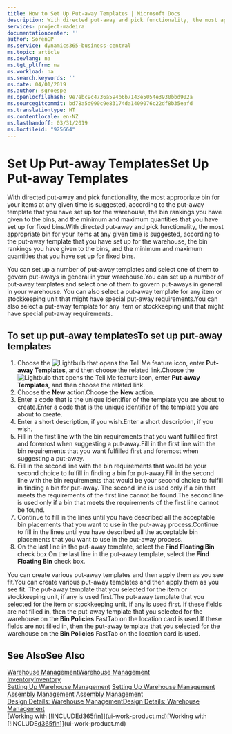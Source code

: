 ```yaml
---
title: How to Set Up Put-away Templates | Microsoft Docs
description: With directed put-away and pick functionality, the most appropriate bin for your items at any given time is suggested, according to the put-away template that you have set up for the warehouse, the bin rankings you have given to the bins, and the minimum and maximum quantities that you have set up for fixed bins.
services: project-madeira
documentationcenter: ''
author: SorenGP
ms.service: dynamics365-business-central
ms.topic: article
ms.devlang: na
ms.tgt_pltfrm: na
ms.workload: na
ms.search.keywords: ''
ms.date: 04/01/2019
ms.author: sgroespe
ms.openlocfilehash: 9e7ebc9c4736a594b6b7143e5054e3930bbd902a
ms.sourcegitcommit: bd78a5d990c9e83174da1409076c22df8b35eafd
ms.translationtype: HT
ms.contentlocale: en-NZ
ms.lasthandoff: 03/31/2019
ms.locfileid: "925664"
---
```

# <a name="set-up-put-away-templates"></a><span data-ttu-id="a4242-103">Set Up Put-away Templates</span><span class="sxs-lookup"><span data-stu-id="a4242-103">Set Up Put-away Templates</span></span>
<span data-ttu-id="a4242-104">With directed put-away and pick functionality, the most appropriate bin for your items at any given time is suggested, according to the put-away template that you have set up for the warehouse, the bin rankings you have given to the bins, and the minimum and maximum quantities that you have set up for fixed bins.</span><span class="sxs-lookup"><span data-stu-id="a4242-104">With directed put-away and pick functionality, the most appropriate bin for your items at any given time is suggested, according to the put-away template that you have set up for the warehouse, the bin rankings you have given to the bins, and the minimum and maximum quantities that you have set up for fixed bins.</span></span>  

<span data-ttu-id="a4242-105">You can set up a number of put-away templates and select one of them to govern put-aways in general in your warehouse.</span><span class="sxs-lookup"><span data-stu-id="a4242-105">You can set up a number of put-away templates and select one of them to govern put-aways in general in your warehouse.</span></span> <span data-ttu-id="a4242-106">You can also select a put-away template for any item or stockkeeping unit that might have special put-away requirements.</span><span class="sxs-lookup"><span data-stu-id="a4242-106">You can also select a put-away template for any item or stockkeeping unit that might have special put-away requirements.</span></span>  

## <a name="to-set-up-put-away-templates"></a><span data-ttu-id="a4242-107">To set up put-away templates</span><span class="sxs-lookup"><span data-stu-id="a4242-107">To set up put-away templates</span></span>  
1.  <span data-ttu-id="a4242-108">Choose the ![Lightbulb that opens the Tell Me feature](media/ui-search/search_small.png "Tell me what you want to do") icon, enter **Put-away Templates**, and then choose the related link.</span><span class="sxs-lookup"><span data-stu-id="a4242-108">Choose the ![Lightbulb that opens the Tell Me feature](media/ui-search/search_small.png "Tell me what you want to do") icon, enter **Put-away Templates**, and then choose the related link.</span></span>  
2.  <span data-ttu-id="a4242-109">Choose the **New** action.</span><span class="sxs-lookup"><span data-stu-id="a4242-109">Choose the **New** action.</span></span>  
3.  <span data-ttu-id="a4242-110">Enter a code that is the unique identifier of the template you are about to create.</span><span class="sxs-lookup"><span data-stu-id="a4242-110">Enter a code that is the unique identifier of the template you are about to create.</span></span>  
4.  <span data-ttu-id="a4242-111">Enter a short description, if you wish.</span><span class="sxs-lookup"><span data-stu-id="a4242-111">Enter a short description, if you wish.</span></span>  
5.  <span data-ttu-id="a4242-112">Fill in the first line with the bin requirements that you want fulfilled first and foremost when suggesting a put-away.</span><span class="sxs-lookup"><span data-stu-id="a4242-112">Fill in the first line with the bin requirements that you want fulfilled first and foremost when suggesting a put-away.</span></span>  
6.  <span data-ttu-id="a4242-113">Fill in the second line with the bin requirements that would be your second choice to fulfill in finding a bin for put-away.</span><span class="sxs-lookup"><span data-stu-id="a4242-113">Fill in the second line with the bin requirements that would be your second choice to fulfill in finding a bin for put-away.</span></span> <span data-ttu-id="a4242-114">The second line is used only if a bin that meets the requirements of the first line cannot be found.</span><span class="sxs-lookup"><span data-stu-id="a4242-114">The second line is used only if a bin that meets the requirements of the first line cannot be found.</span></span>  
7.  <span data-ttu-id="a4242-115">Continue to fill in the lines until you have described all the acceptable bin placements that you want to use in the put-away process.</span><span class="sxs-lookup"><span data-stu-id="a4242-115">Continue to fill in the lines until you have described all the acceptable bin placements that you want to use in the put-away process.</span></span>  
8.  <span data-ttu-id="a4242-116">On the last line in the put-away template, select the **Find Floating Bin** check box.</span><span class="sxs-lookup"><span data-stu-id="a4242-116">On the last line in the put-away template, select the **Find Floating Bin** check box.</span></span>  

<span data-ttu-id="a4242-117">You can create various put-away templates and then apply them as you see fit.</span><span class="sxs-lookup"><span data-stu-id="a4242-117">You can create various put-away templates and then apply them as you see fit.</span></span> <span data-ttu-id="a4242-118">The put-away template that you selected for the item or stockkeeping unit, if any is used first.</span><span class="sxs-lookup"><span data-stu-id="a4242-118">The put-away template that you selected for the item or stockkeeping unit, if any is used first.</span></span> <span data-ttu-id="a4242-119">If these fields are not filled in, then the put-away template that you selected for the warehouse on the **Bin Policies** FastTab on the location card is used.</span><span class="sxs-lookup"><span data-stu-id="a4242-119">If these fields are not filled in, then the put-away template that you selected for the warehouse on the **Bin Policies** FastTab on the location card is used.</span></span>  

## <a name="see-also"></a><span data-ttu-id="a4242-120">See Also</span><span class="sxs-lookup"><span data-stu-id="a4242-120">See Also</span></span>  
[<span data-ttu-id="a4242-121">Warehouse Management</span><span class="sxs-lookup"><span data-stu-id="a4242-121">Warehouse Management</span></span>](warehouse-manage-warehouse.md)  
[<span data-ttu-id="a4242-122">Inventory</span><span class="sxs-lookup"><span data-stu-id="a4242-122">Inventory</span></span>](inventory-manage-inventory.md)  
<span data-ttu-id="a4242-123">[Setting Up Warehouse Management](warehouse-setup-warehouse.md)   </span><span class="sxs-lookup"><span data-stu-id="a4242-123">[Setting Up Warehouse Management](warehouse-setup-warehouse.md)   </span></span>  
<span data-ttu-id="a4242-124">[Assembly Management](assembly-assemble-items.md)  </span><span class="sxs-lookup"><span data-stu-id="a4242-124">[Assembly Management](assembly-assemble-items.md)  </span></span>  
[<span data-ttu-id="a4242-125">Design Details: Warehouse Management</span><span class="sxs-lookup"><span data-stu-id="a4242-125">Design Details: Warehouse Management</span></span>](design-details-warehouse-management.md)  
<span data-ttu-id="a4242-126">[Working with [!INCLUDE[d365fin](includes/d365fin_md.md)]](ui-work-product.md)</span><span class="sxs-lookup"><span data-stu-id="a4242-126">[Working with [!INCLUDE[d365fin](includes/d365fin_md.md)]](ui-work-product.md)</span></span>
